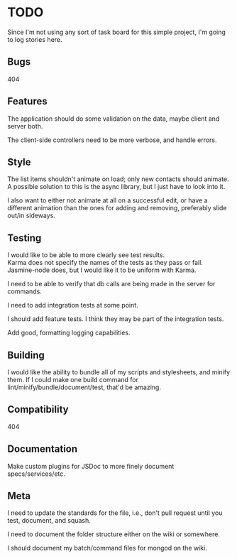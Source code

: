 # TODO

Since I'm not using any sort of task board for this simple project, I'm going to log stories here.

## Bugs

404

## Features

The application should do some validation on the data, maybe client and server both.

The client-side controllers need to be more verbose, and handle errors.

## Style

The list items shouldn't animate on load; only new contacts should animate.
A possible solution to this is the async library, but I just have to look into it.

I also want to either not animate at all on a successful edit, or have a different
animation than the ones for adding and removing, preferably slide out/in sideways.

## Testing

I would like to be able to more clearly see test results.  
Karma does not specify the names of the tests as they pass or fail.  
Jasmine-node does, but I would like it to be uniform with Karma.

I need to be able to verify that db calls are being made in the server for commands.

I need to add integration tests at some point.

I should add feature tests. I think they may be part of the integration tests.

Add good, formatting logging capabilities.

## Building

I would like the ability to bundle all of my scripts and stylesheets, and minify them.
If I could make one build command for lint/minify/bundle/document/test, that'd be amazing.

## Compatibility

404

## Documentation

Make custom plugins for JSDoc to more finely document specs/services/etc.

## Meta

I need to update the standards for the file, i.e., don't pull request until you
test, document, and squash.

I need to document the folder structure either on the wiki or somewhere.

I should document my batch/command files for mongod on the wiki.